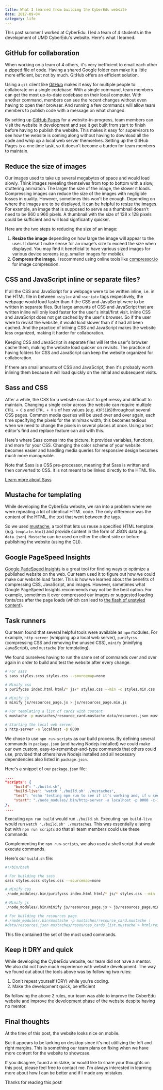 ```yaml
---
title: What I learned from building the CyberEdu website
date: 2017-09-04
category: life
---
```


This past summer I worked at CyberEdu. I led a team of 4 students in the development of UMD CyberEdu's website. Here's what I learned.

## GitHub for collaboration

When working on a team of 4 others, it's very inefficient to email each other a zipped file of code. Having a shared Google folder can make it a little more efficient, but not by much. GitHub offers an efficient solution.

Using a `git` client like [GitHub](https://github.com) makes it easy for multiple people to collaborate on a single codebase. With a single command, team members can get the most up-to-date codebase on their local computer. With another command, members can see the recent changes without even having to open their browser. And running a few commands will allow team members to publish code with a message on what changed.

By setting up [GitHub Pages](https://pages.github.com/) for a website-in-progress, team members can visit the website in development and see it get built from start to finish before having to publish the website. This makes it easy for supervisors to see how the website is coming along without having to download all the code and whip up a local web server themselves. Setting up the GitHub Pages is a one time task, so it doesn't become a burden for team members to maintain.

## Reduce the size of images

Our images used to take up several megabytes of space and would load slowly. Think images revealing themselves from top to bottom with a slow, stuttering animation. The larger the size of the image, the slower it loads. Compressing images can reduce the size of the images with negligible losses in quality. However, sometimes this won't be enough. Depending on where the images are to be displayed, it can be helpful to resize the images. For example, an image that is supposed to serve as a thumbnail doesn't need to be 960 x 960 pixels. A thumbnail with the size of 128 x 128 pixels could be sufficient and will load signficantly quicker.

Here are the two steps to reducing the size of an image:

1.  **Resize the image** depending on how large the image will appear to the user. It doesn't make sense for an image's size to exceed the size when displayed. You may find it beneficial to have various sized images for various device screens (e.g. smaller images for mobile).
2.  **Compress the image.** I recommend using online tools like [compressor.io](https://compressor.io) for image compression.

## CSS and JavaScript inline or separate files?

If all the CSS and JavaScript for a webpage were to be written inline, i.e. in the HTML file in between `<style>` and `<script>` tags respectively, the webpage would load faster than if the CSS and JavaScript were to be written in separate files. But large amounts of CSS and JavaScript that are written inline will only load faster for the user's inital/first visit. Inline CSS and JavaScript does not get cached by the user's browser. So if the user were to revisit the website, it would load slower than if it had all been cached. And the practice of inlining CSS and JavaScript makes the website less organized, making it harder for collaboration.

Keeping CSS and JavaScript in separate files will let the user's browser cache them, making the website load quicker on revisits. The practice of having folders for CSS and JavaScript can keep the website organized for collaboration.

If there are small amounts of CSS and JavaScript, then it's probably worth inlining them because it will load quickly on the initial and subsequent visits.

## Sass and CSS

After a while, the CSS for a website can start to get messy and difficult to maintain. Changing a single color across the website can require multiple `CTRL + C` s and `CTRL + V` s of hex values (e.g. `#3F51B5`)throughout several CSS pages. Common media queries will be used over and over again, each time specifying the pixels for the min/max width; this becomes tedious when we need to change the pixels in several places at once. Using a text editor's find and replace feature can aid with this.

Here's where Sass comes into the picture. It provides variables, functions, and more for your CSS. Changing the color scheme of your website becomes easier and handling media queries for responsive design becomes much more manageable.

Note that Sass is a CSS pre-processor, meaning that Sass is written and then converted to CSS. It is not meant to be linked directly to the HTML file.

[Learn more about Sass](http://sass-lang.com/)

## Mustache for templating

While developing the CyberEdu website, we ran into a problem where we were repeating a lot of identical HTML code. The only difference was the content of the HTML, the text that went between the tags.

So we used [mustache](https://mustache.github.io/), a tool that lets us reuse a specified HTML template (e.g. `template.html`) and provide content in the form of JSON data (e.g. `data.json`). `Mustache` can be used on either the client side or before publishing the website (using the CLI).

## Google PageSpeed Insights

[Google PadeSpeed Insights](https://developers.google.com/speed/pagespeed/insights/) is a great tool for finding ways to optimize a published website on the web. Our team used it to figure out how we could make our website load faster. This is how we learned about the benefits of compressing CSS, JavaScript, and images. However, sometimes what Google PageSpeed Insights recommends may not be the best option. For example, sometimes it over compressed our images or suggested loading fonts/css after the page loads (which can lead to [the flash of unstyled content](https://en.wikipedia.org/wiki/Flash_of_unstyled_content)).

## Task runners

Our team found that several helpful tools were available as `npm` modules. For example, `http-server` (whipping up a local web server), `purifycss` (compressing CSS and removing the unused CSS), `minify` (minifying JavaScript), and `mustache` (for templating).

We found ourselves having to run the same set of commands over and over again in order to build and test the website after every change.

```bash
# For sass
$ sass styles.scss styles.css --sourcemap=none

# Minify css
$ purifycss index.html html/* js/* styles.css --min -o styles.min.css

# Minify js
$ minify js/resources_page.js > js/resources_page.min.js

# For templating a list of cards with content
$ mustache -p mustaches/resource_card.mustache data/resources.json mustaches/resources_cards_list.mustache > html/resources_cards_list.html

# Starting the local web server
$ http-server -a localhost -p 8000
```

We chose to use `npm run-scripts` as our build process. By defining several commands in `package.json` (and having Nodejs installed) we could make our own custom, easy-to-remember-and-type commands that others could use, provided that others have Nodejs installed and all necessary dependencies also listed in `package.json`.

Here's a snippet of our `package.json` file:

```json
....
"scripts": {
    "build": "./build.sh",
    "build-live": "watch './build.sh' ./mustaches",
    "test": "echo 'testing npm run to see if it's working and, if u see this, it's working'",
    "start": "./node_modules/.bin/http-server -a localhost -p 8000 -c-1"
},
....
```

Executing `npm run build` would run `./build.sh`. Executing `npm build-live` would run `watch './build.sh' ./mustaches`. This was essentially aliasing but with `npm run scripts` so that all team members could use these commands.

Complementing the `npm run-scripts`, we also used a shell script that would execute commands.

Here's our `build.sh` file:

```bash
#!/bin/bash

# For building the sass
sass styles.scss styles.css --sourcemap=none

# Minify css
./node_modules/.bin/purifycss index.html html/* js/* styles.css --min -o styles.min.css

# Minify js
./node_modules/.bin/minify js/resources_page.js > js/resources_page.min.js

# For building the resources page
#./node_modules/.bin/mustache -p mustaches/resource_card.mustache \
#data/resources.json mustaches/resources_cards_list.mustache > html/resources_cards_list.html
```

This file contained the set of the most used commands.

## Keep it DRY and quick

While developing the CyberEdu website, our team did not have a mentor. We also did not have much experience with website development. The way we found out about the tools above was by following two rules:

1.  Don't repeat yourself (DRY) while you're coding.
2.  Make the development quick, be efficient

By following the above 2 rules, our team was able to improve the CyberEdu website and improve the development phase of the website despite having no mentor.

## Final thoughts

At the time of this post, the website looks nice on mobile.

But it appears to be lacking on desktop since it's not utitlizing the left and right margins. This is something our team plans on fixing when we have more content for the website to showcase.

If you disagree, found a mistake, or would like to share your thoughts on this post, please feel free to contact me. I'm always interested in learning more about how I can be better and if I made any mistakes.

Thanks for reading this post!
